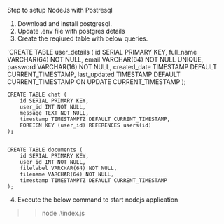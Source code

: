 Step to setup NodeJs with Postresql
1. Download and install postgresql.
2. Update .env file with postgres details
3. Create the reqiured table with below queries.

`CREATE TABLE user_details (
    id SERIAL PRIMARY KEY,
    full_name VARCHAR(64) NOT NULL,
    email VARCHAR(64) NOT NULL UNIQUE,
    password VARCHAR(16) NOT NULL,
    created_date TIMESTAMP DEFAULT CURRENT_TIMESTAMP,
    last_updated TIMESTAMP DEFAULT CURRENT_TIMESTAMP ON UPDATE CURRENT_TIMESTAMP
);
````
CREATE TABLE chat (
    id SERIAL PRIMARY KEY,
    user_id INT NOT NULL,
    message TEXT NOT NULL,
    timestamp TIMESTAMPTZ DEFAULT CURRENT_TIMESTAMP,
    FOREIGN KEY (user_id) REFERENCES users(id)
);


CREATE TABLE documents (
    id SERIAL PRIMARY KEY,
    user_id INT NOT NULL,
    filelabel VARCHAR(64) NOT NULL,
    filename VARCHAR(64) NOT NULL,
    timestamp TIMESTAMPTZ DEFAULT CURRENT_TIMESTAMP
);
````

4. Execute the below command to start nodejs application
>> node .\index.js
